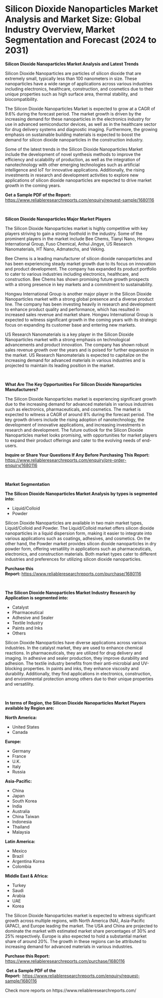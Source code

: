 <p><h1>Silicon Dioxide Nanoparticles Market Analysis and Market Size: Global Industry Overview, Market Segmentation and Forecast (2024 to 2031)</h1></p><p><strong>Silicon Dioxide Nanoparticles Market Analysis and Latest Trends</strong></p>
<p><p>Silicon Dioxide Nanoparticles are particles of silicon dioxide that are extremely small, typically less than 100 nanometers in size. These nanoparticles have a wide range of applications across various industries including electronics, healthcare, construction, and cosmetics due to their unique properties such as high surface area, thermal stability, and biocompatibility.</p><p>The Silicon Dioxide Nanoparticles Market is expected to grow at a CAGR of 9.6% during the forecast period. The market growth is driven by the increasing demand for these nanoparticles in the electronics industry for use in advanced semiconductor devices, as well as in the healthcare sector for drug delivery systems and diagnostic imaging. Furthermore, the growing emphasis on sustainable building materials is expected to boost the demand for silicon dioxide nanoparticles in the construction industry.</p><p>Some of the latest trends in the Silicon Dioxide Nanoparticles Market include the development of novel synthesis methods to improve the efficiency and scalability of production, as well as the integration of nanotechnology with other emerging technologies such as artificial intelligence and IoT for innovative applications. Additionally, the rising investments in research and development activities to explore new applications of silicon dioxide nanoparticles are expected to drive market growth in the coming years.</p></p>
<p><strong>Get a Sample PDF of the Report:&nbsp;</strong> <a href="https://www.reliableresearchreports.com/enquiry/request-sample/1680116">https://www.reliableresearchreports.com/enquiry/request-sample/1680116</a></p>
<p>&nbsp;</p>
<p><strong>Silicon Dioxide Nanoparticles Major Market Players</strong></p>
<p><p>The Silicon Dioxide Nanoparticles market is highly competitive with key players striving to gain a strong foothold in the industry. Some of the prominent players in the market include Bee Chems, Tianyi Nano, Hongwu International Group, Fuso Chemical, Anhui Jingye, US Research Nanomaterials, HT Nano, Admatechs, and Veking.</p><p>Bee Chems is a leading manufacturer of silicon dioxide nanoparticles and has been experiencing steady market growth due to its focus on innovation and product development. The company has expanded its product portfolio to cater to various industries including electronics, healthcare, and construction. Bee Chems has shown promising future growth prospects with a strong presence in key markets and a commitment to sustainability.</p><p>Hongwu International Group is another major player in the Silicon Dioxide Nanoparticles market with a strong global presence and a diverse product line. The company has been investing heavily in research and development to enhance product quality and performance, which has resulted in increased sales revenue and market share. Hongwu International Group is expected to witness significant growth in the coming years with its strategic focus on expanding its customer base and entering new markets.</p><p>US Research Nanomaterials is a key player in the Silicon Dioxide Nanoparticles market with a strong emphasis on technological advancements and product innovation. The company has shown robust sales revenue growth over the years and is poised for further expansion in the market. US Research Nanomaterials is expected to capitalize on the increasing demand for advanced materials in various industries and is projected to maintain its leading position in the market.</p></p>
<p>&nbsp;</p>
<p><strong>What Are The Key Opportunities For Silicon Dioxide Nanoparticles Manufacturers?</strong></p>
<p><p>The Silicon Dioxide Nanoparticles market is experiencing significant growth due to the increasing demand for advanced materials in various industries such as electronics, pharmaceuticals, and cosmetics. The market is expected to witness a CAGR of around 8% during the forecast period. The key growth drivers include the rising adoption of nanotechnology, the development of innovative applications, and increasing investments in research and development. The future outlook for the Silicon Dioxide Nanoparticles market looks promising, with opportunities for market players to expand their product offerings and cater to the evolving needs of end-users.</p></p>
<p><strong>Inquire or Share Your Questions If Any Before Purchasing This Report:</strong> <a href="https://www.reliableresearchreports.com/enquiry/pre-order-enquiry/1680116">https://www.reliableresearchreports.com/enquiry/pre-order-enquiry/1680116</a></p>
<p>&nbsp;</p>
<p><strong>Market Segmentation</strong></p>
<p><strong>The Silicon Dioxide Nanoparticles Market Analysis by types is segmented into:</strong></p>
<p><ul><li>Liquid/Colloid</li><li>Powder</li></ul></p>
<p><p>Silicon Dioxide Nanoparticles are available in two main market types, Liquid/Colloid and Powder. The Liquid/Colloid market offers silicon dioxide nanoparticles in a liquid dispersion form, making it easier to integrate into various applications such as coatings, adhesives, and cosmetics. On the other hand, the Powder market provides silicon dioxide nanoparticles in dry powder form, offering versatility in applications such as pharmaceuticals, electronics, and construction materials. Both market types cater to different industries and preferences for utilizing silicon dioxide nanoparticles.</p></p>
<p><strong>Purchase this Report:&nbsp;</strong><a href="https://www.reliableresearchreports.com/purchase/1680116">https://www.reliableresearchreports.com/purchase/1680116</a></p>
<p>&nbsp;</p>
<p><strong>The Silicon Dioxide Nanoparticles Market Industry Research by Application is segmented into:</strong></p>
<p><ul><li>Catalyst</li><li>Pharmaceutical</li><li>Adhesive and Sealer</li><li>Textile Industry</li><li>Paints and Inks</li><li>Others</li></ul></p>
<p><p>Silicon Dioxide Nanoparticles have diverse applications across various industries. In the catalyst market, they are used to enhance chemical reactions. In pharmaceuticals, they are utilized for drug delivery and imaging. In adhesive and sealer production, they improve durability and adhesion. The textile industry benefits from their anti-microbial and UV-blocking properties. In paints and inks, they enhance viscosity and durability. Additionally, they find applications in electronics, construction, and environmental protection among others due to their unique properties and versatility.</p></p>
<p>&nbsp;</p>
<p><strong>In terms of Region, the Silicon Dioxide Nanoparticles Market Players available by Region are:</strong></p>
<p>
    <p> <strong> North America: </strong>
        <ul>
            <li>United States</li>
            <li>Canada</li>
        </ul>
        </p> 
    <p> <strong> Europe: </strong>
        <ul>
            <li>Germany</li>
            <li>France</li>
            <li>U.K.</li>
            <li>Italy</li>
            <li>Russia</li>
        </ul>
        </p> 
    <p> <strong> Asia-Pacific: </strong>
        <ul>
            <li>China</li>
            <li>Japan</li>
            <li>South Korea</li>
            <li>India</li>
            <li>Australia</li>
            <li>China Taiwan</li>
            <li>Indonesia</li>
            <li>Thailand</li>
            <li>Malaysia</li>
        </ul>
        </p> 
    <p> <strong> Latin America: </strong>
        <ul>
            <li>Mexico</li>
            <li>Brazil</li>
            <li>Argentina Korea</li>
            <li>Colombia</li>
        </ul>
        </p> 
    <p> <strong> Middle East & Africa: </strong>
        <ul>
            <li>Turkey</li>
            <li>Saudi</li>
            <li>Arabia</li>
            <li>UAE</li>
            <li>Korea</li>
        </ul>
    </p>
    </p>
<p><p>The Silicon Dioxide Nanoparticles market is expected to witness significant growth across multiple regions, with North America (NA), Asia-Pacific (APAC), and Europe leading the market. The USA and China are projected to dominate the market with estimated market share percentages of 30% and 25% respectively. Europe is also expected to hold a substantial market share of around 20%. The growth in these regions can be attributed to increasing demand for advanced materials in various industries.</p></p>
<p><strong>Purchase this Report: </strong><a href="https://www.reliableresearchreports.com/purchase/1680116">https://www.reliableresearchreports.com/purchase/1680116</a></p>
<p>&nbsp;<strong>Get a Sample PDF of the Report:&nbsp;&nbsp;</strong><a href="https://www.reliableresearchreports.com/enquiry/request-sample/1680116">https://www.reliableresearchreports.com/enquiry/request-sample/1680116</a></p>
<p><strong></strong></p>
<p>Check more reports on https://www.reliableresearchreports.com/</p>